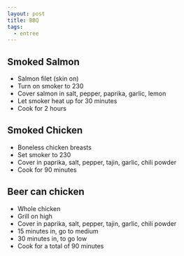 ```yaml
---
layout: post
title: BBQ
tags:
  - entree
---
```


## Smoked Salmon

- Salmon filet (skin on)
- Turn on smoker to 230
- Cover salmon in salt, pepper, paprika, garlic, lemon
- Let smoker heat up for 30 minutes
- Cook for 2 hours

## Smoked Chicken

- Boneless chicken breasts
- Set smoker to 230
- Cover in paprika, salt, pepper, tajin, garlic, chili powder
- Cook for 90 minutes

## Beer can chicken

- Whole chicken
- Grill on high
- Cover in paprika, salt, pepper, tajin, garlic, chili powder
- 15 minutes in, go to medium
- 30 minutes in, to go low
- Cook for a total of 90 minutes
